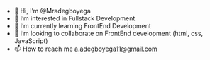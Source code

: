 - 👋 Hi, I’m @Mradegboyega
- 👀 I’m interested in Fullstack Development 
- 🌱 I’m currently learning FrontEnd Development 
- 💞️ I’m looking to collaborate on FrontEnd development (html, css, JavaScript)
- 📫 How to reach me a.adegboyega11@gmail.com

<!---
Mradegboyega/Mradegboyega is a ✨ special ✨ repository because its `README.md` (this file) appears on your GitHub profile.
You can click the Preview link to take a look at your changes.
--->
